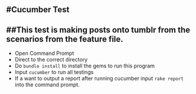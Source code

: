 #Cucumber Test
------

##This test is making posts onto tumblr from the scenarios from the feature file.
------

- Open Command Prompt
- Direct to the correct directory
- Do ```bundle install``` to install the gems to run this program
- Input `cucumber` to run all testings
- If a want to output a report after running cucumber input ```rake report``` into the command prompt.
